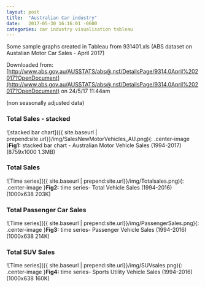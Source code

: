 ```yaml
---
layout: post
title:  "Australian Car industry"
date:   2017-05-30 16:16:01 -0600
categories: car industry visualisation tableau
---
```


Some sample graphs created in Tableau from 931401.xls (ABS dataset on Austalian Motor Car Sales - April 2017)

Downloaded from: [http://www.abs.gov.au/AUSSTATS/abs@.nsf/DetailsPage/9314.0April%202017?OpenDocument](http://www.abs.gov.au/AUSSTATS/abs@.nsf/DetailsPage/9314.0April%202017?OpenDocument)
on 24/5/17 11:44am

(non seasonally adjusted data)

### Total Sales - stacked
![stacked bar chart]({{ site.baseurl | prepend:site.url}}/img/SalesNewMotorVehicles_AU.png){: .center-image }**Fig1:** stacked bar chart - Australian Motor Vehicle Sales (1994-2017) (8759x1000 1.3MB)

### Total Sales
![Time series]({{ site.baseurl | prepend:site.url}}/img/Totalsales.png){: .center-image }**Fig2:** time series- Total Vehicle Sales (1994-2016) (1000x638 203K)

### Total Passenger Car Sales
![Time series]({{ site.baseurl | prepend:site.url}}/img/PassengerSales.png){: .center-image }**Fig3:** time series- Passenger Vehicle Sales (1994-2016) (1000x638 214K)

### Total SUV Sales
![Time series]({{ site.baseurl | prepend:site.url}}/img/SUVsales.png){: .center-image }**Fig4:** time series- Sports Utility Vehicle Sales (1994-2016) (1000x638 160K)
